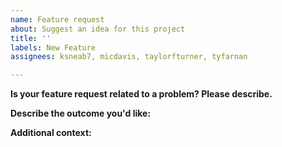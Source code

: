 ```yaml
---
name: Feature request
about: Suggest an idea for this project
title: ''
labels: New Feature
assignees: ksneab7, micdavis, taylorfturner, tyfarnan

---
```


**Is your feature request related to a problem? Please describe.**



**Describe the outcome you'd like:**



**Additional context:**
